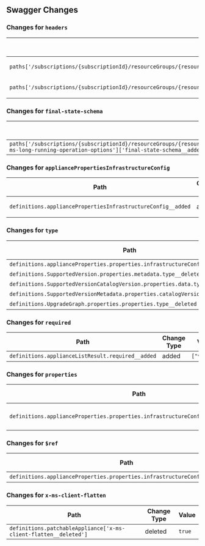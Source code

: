 ## Swagger Changes

### Changes for `headers`

| Path | Change Type | Value |
|------|------------|-------|
| `paths['/subscriptions/{subscriptionId}/resourceGroups/{resourceGroupName}/providers/microsoft.ResourceConnector/appliances/{resourceName}'].delete.responses.202.headers__added` | added | `{"Azure-AsyncOperation":{"type":"string","description":"A link to the status monitor"}}` |
| `paths['/subscriptions/{subscriptionId}/resourceGroups/{resourceGroupName}/providers/microsoft.ResourceConnector/appliances/{resourceName}'].put.responses.201.headers__added` | added | `{"Azure-AsyncOperation":{"type":"string","description":"A link to the status monitor"}}` |

### Changes for `final-state-schema`

| Path | Change Type | Value |
|------|------------|-------|
| `paths['/subscriptions/{subscriptionId}/resourceGroups/{resourceGroupName}/providers/microsoft.ResourceConnector/appliances/{resourceName}'].put['x-ms-long-running-operation-options']['final-state-schema__added']` | added | `#/definitions/appliance` |

### Changes for `appliancePropertiesInfrastructureConfig`

| Path | Change Type | Value |
|------|------------|-------|
| `definitions.appliancePropertiesInfrastructureConfig__added` | added | `{"type":"object","description":"Contains infrastructure information about the Appliance","properties...` |

### Changes for `type`

| Path | Change Type | Value |
|------|------------|-------|
| `definitions.applianceProperties.properties.infrastructureConfig.type__deleted` | deleted | `object` |
| `definitions.SupportedVersion.properties.metadata.type__deleted` | deleted | `object` |
| `definitions.SupportedVersionCatalogVersion.properties.data.type__deleted` | deleted | `object` |
| `definitions.SupportedVersionMetadata.properties.catalogVersion.type__deleted` | deleted | `object` |
| `definitions.UpgradeGraph.properties.properties.type__deleted` | deleted | `object` |

### Changes for `required`

| Path | Change Type | Value |
|------|------------|-------|
| `definitions.applianceListResult.required__added` | added | `["value"]` |

### Changes for `properties`

| Path | Change Type | Value |
|------|------------|-------|
| `definitions.applianceProperties.properties.infrastructureConfig.properties__deleted` | deleted | `{"provider":{"type":"string","description":"Information about the connected appliance.","enum":["VMW...` |

### Changes for `$ref`

| Path | Change Type | Value |
|------|------------|-------|
| `definitions.applianceProperties.properties.infrastructureConfig.$ref__added` | added | `#/definitions/appliancePropertiesInfrastructureConfig` |

### Changes for `x-ms-client-flatten`

| Path | Change Type | Value |
|------|------------|-------|
| `definitions.patchableAppliance['x-ms-client-flatten__deleted']` | deleted | `true` |

